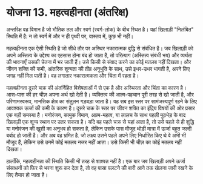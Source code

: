 # योजना 13. महत्वहीनता (अंतरिक्ष)

अन्तरिक्ष वह विमान है जो भौतिक तल और स्वर्ग (स्वर्ग-लोक) के बीच स्थित है। यहां खिलाड़ी "निलंबित" स्थिति में है: न तो स्वर्ग में और न ही पृथ्वी पर, वास्तव में, कुछ भी नहीं।

महत्वहीनता एक ऐसी स्थिति है जो सीधे तौर पर अस्थिर नकारात्मक बुद्धि से संबंधित है। जब खिलाड़ी को अपने अस्तित्व के उद्देश्य का एहसास होना बंद हो जाता है, तो परित्याग (अस्तित्व संबंधी भय) और व्यर्थता की भावनाएँ उसकी चेतना में भर जाती हैं। उसे किसी से संवाद करने का कोई मतलब नहीं दिखता। और जीवन शक्ति की कमी, आंतरिक शून्यता की तीव्र अनुभूति के साथ, उसे इधर-उधर भागती है, अपने लिए जगह नहीं मिल पाती है। वह लगातार नकारात्मकता और चिंता में रहता है।

महत्वहीनता दूसरे चक्र की अंतर्निहित विशेषताओं में से एक है और अस्थिरता और चिंता का कारण है। आस-पास की हर चीज़ अपना अर्थ खो देती है। व्यक्तित्व की आत्म-पहचान पूरी तरह से खो जाती है, और परिणामस्वरूप, मानसिक क्षेत्र का संतुलन गड़बड़ा जाता है। यह सब इस स्तर पर सामंजस्यपूर्ण रहने के लिए आवश्यक ऊर्जा की कमी के कारण है। दूसरे चक्र के स्तर पर जीवन शक्ति का इंद्रिय विषयों की ओर प्रसार एक बड़ी समस्या है। मनोरंजन, कामुक विमान, आत्म-महत्व, या लालच के साथ पहली मुठभेड़ के बाद खिलाड़ी एक शून्य स्थान पर उतर सकता है। यदि वह पहले चक्र से यहां आता है, तो उसे पहले से ही शुद्धि या मनोरंजन की खुशी का अनुभव हो सकता है, लेकिन उसके पास मौजूद थोड़ी मात्रा में ऊर्जा बहुत जल्दी बर्बाद हो जाती है। और अब वह भ्रमित है. जो लक्ष्य उसने पहले अपने लिए निर्धारित किए थे वे अभी भी मौजूद हैं, लेकिन उसे उनमें कोई मतलब नजर नहीं आता। उसे किसी भी चीज़ का कोई मतलब नहीं दिखता।

हालाँकि, महत्वहीनता की स्थिति किसी भी तरह से शाश्वत नहीं है। एक बार जब खिलाड़ी अपने ऊर्जा संसाधनों को फिर से भरना शुरू कर देता है, तो वह पासा पलटने की बारी आने तक खेलना जारी रखने के लिए तैयार हो जाता है।
